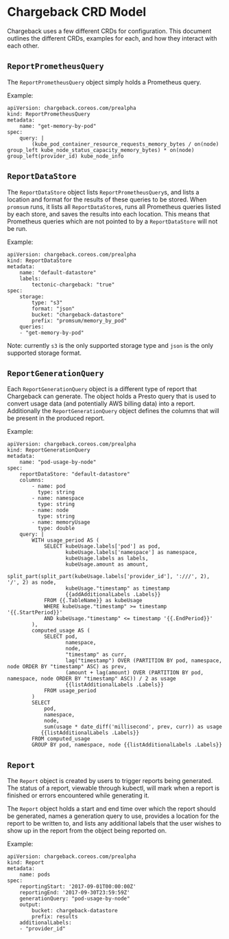 # Chargeback CRD Model

Chargeback uses a few different CRDs for configuration. This document outlines
the different CRDs, examples for each, and how they interact with each
other.

## `ReportPrometheusQuery`

The `ReportPrometheusQuery` object simply holds a Prometheus query.

Example:

```
apiVersion: chargeback.coreos.com/prealpha
kind: ReportPrometheusQuery
metadata:
    name: "get-memory-by-pod"
spec:
    query: |
        (kube_pod_container_resource_requests_memory_bytes / on(node) group_left kube_node_status_capacity_memory_bytes) * on(node) group_left(provider_id) kube_node_info
```

## `ReportDataStore`

The `ReportDataStore` object lists `ReportPrometheusQuery`s, and lists a
location and format for the results of these queries to be stored. When
`promsum` runs, it lists all `ReportDataStore`s, runs all Prometheus queries
listed by each store, and saves the results into each location. This means that
Prometheus queries which are not pointed to by a `ReportDataStore` will not be
run.

Example:
```
apiVersion: chargeback.coreos.com/prealpha
kind: ReportDataStore
metadata:
    name: "default-datastore"
    labels:
        tectonic-chargeback: "true"
spec:
    storage:
        type: "s3"
        format: "json"
        bucket: "chargeback-datastore"
        prefix: "promsum/memory_by_pod"
    queries:
    - "get-memory-by-pod"
```

Note: currently `s3` is the only supported storage type and `json` is the only
supported storage format.

## `ReportGenerationQuery`

Each `ReportGenerationQuery` object is a different type of report that
Chargeback can generate. The object holds a Presto query that is used to convert
usage data (and potentially AWS billing data) into a report. Additionally the
`ReportGenerationQuery` object defines the columns that will be present in the
produced report.

Example:

```
apiVersion: chargeback.coreos.com/prealpha
kind: ReportGenerationQuery
metadata:
    name: "pod-usage-by-node"
spec:
    reportDataStore: "default-datastore"
    columns:
        - name: pod
          type: string
        - name: namespace
          type: string
        - name: node
          type: string
        - name: memoryUsage
          type: double
    query: |
        WITH usage_period AS (
            SELECT kubeUsage.labels['pod'] as pod,
                   kubeUsage.labels['namespace'] as namespace,
                   kubeUsage.labels as labels,
                   kubeUsage.amount as amount,
                   split_part(split_part(kubeUsage.labels['provider_id'], ':///', 2), '/', 2) as node,
                   kubeUsage."timestamp" as timestamp
                   {{addAdditionalLabels .Labels}}
            FROM {{.TableName}} as kubeUsage
            WHERE kubeUsage."timestamp" >= timestamp '{{.StartPeriod}}'
            AND kubeUsage."timestamp" <= timestamp '{{.EndPeriod}}'
        ),
        computed_usage AS (
            SELECT pod,
                   namespace,
                   node,
                   "timestamp" as curr,
                   lag("timestamp") OVER (PARTITION BY pod, namespace, node ORDER BY "timestamp" ASC) as prev,
                   (amount + lag(amount) OVER (PARTITION BY pod, namespace, node ORDER BY "timestamp" ASC)) / 2 as usage
                   {{listAdditionalLabels .Labels}}
            FROM usage_period
        )
        SELECT
            pod,
            namespace,
            node,
            sum(usage * date_diff('millisecond', prev, curr)) as usage
           {{listAdditionalLabels .Labels}}
        FROM computed_usage
        GROUP BY pod, namespace, node {{listAdditionalLabels .Labels}}
```

## `Report`

The `Report` object is created by users to trigger reports being generated. The
status of a report, viewable through kubectl, will mark when a report is
finished or errors encountered while generating it.

The `Report` object holds a start and end time over which the report should be
generated, names a generation query to use, provides a location for the report
to be written to, and lists any additional labels that the user wishes to show
up in the report from the object being reported on.

Example:

```
apiVersion: chargeback.coreos.com/prealpha
kind: Report
metadata:
    name: pods
spec:
    reportingStart: '2017-09-01T00:00:00Z'
    reportingEnd: '2017-09-30T23:59:59Z'
    generationQuery: "pod-usage-by-node"
    output:
        bucket: chargeback-datastore
        prefix: results
    additionalLabels:
    - "provider_id"
```
